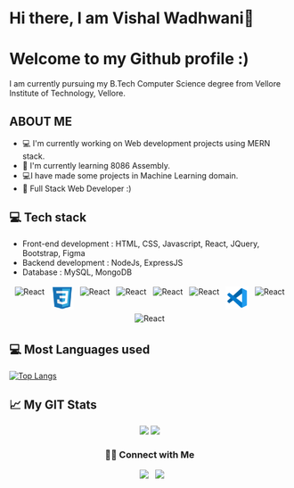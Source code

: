 # Hi there, I am Vishal Wadhwani👋
# Welcome to my Github profile :)
 I am currently pursuing my B.Tech Computer Science degree from Vellore Institute of Technology, Vellore.

## ABOUT ME
- :computer: I'm currently working on Web development projects using MERN stack.
- :robot: I'm currently learning 8086 Assembly.
- :computer:I have made some projects in Machine Learning domain.
- 💼 Full Stack Web Developer :)

## :computer: Tech stack 
* Front-end development :  HTML, CSS, Javascript, React, JQuery, Bootstrap, Figma
* Backend development : NodeJs, ExpressJS
* Database : MySQL, MongoDB

<p align="center">
  <img src="https://www.vectorlogo.zone/logos/w3_html5/w3_html5-icon.svg" alt="React" height="40" style="vertical-align:top; margin:4px">
  <img src="https://github.com/devicons/devicon/blob/master/icons/css3/css3-original.svg" height="40" style="vertical-align:top; margin:4px">
  <img src="https://www.vectorlogo.zone/logos/java/java-icon.svg" alt="React" height="40" style="vertical-align:top; margin:4px">
  <img src="https://upload.vectorlogo.zone/logos/javascript/images/239ec8a4-163e-4792-83b6-3f6d96911757.svg" alt="React" height="40" style="vertical-align:top; margin:4px">
  <img src="https://github.com/isocpp/logos/blob/master/cpp_logo.svg" alt="React" height="40" style="vertical-align:top; margin:4px">
  <img src="https://www.vectorlogo.zone/logos/python/python-icon.svg" alt="React" height="40" style="vertical-align:top; margin:4px">
  <img src="https://github.com/vscode-icons/vscode-icons/blob/master/icons/file_type_vscode.svg" alt="React" height="40" style="vertical-align:top; margin:4px">
  <img src="https://www.vectorlogo.zone/logos/reactjs/reactjs-icon.svg" alt="React" height="40" style="vertical-align:top; margin:4px">
  <img src="https://www.vectorlogo.zone/logos/getbootstrap/getbootstrap-icon.svg" alt="React" height="40" style="vertical-align:top; margin:4px">
</p>

## :computer: Most Languages used

[![Top Langs](https://github-readme-stats.vercel.app/api/top-langs/?username=wadhwaniv1&langs_count=10&theme=tokyonight)](https://github.com/IB-14/github-readme-stats)

## 📈 My GIT Stats
<p align="center">
  <img src="https://github-readme-stats.vercel.app/api?username=wadhwaniv1&&show_icons=true&count_private=true&theme=radical"/>
  <img src="https://github-readme-streak-stats.herokuapp.com/?user=wadhwaniv1&theme=radical"/>
</p>

<h3 align="center"> 🤝🏻 Connect with Me </h3>

<p align="center">
&nbsp; <a href="https://www.linkedin.com/in/vishal-wadhwani-244427167/" target="_blank" rel="noopener noreferrer"><img src="https://img.icons8.com/plasticine/100/000000/linkedin.png" width="60" /></a>
&nbsp; <a href="mailto:wadhwaniv1@gmail.com" target="_blank" rel="noopener noreferrer"><img src="https://img.icons8.com/plasticine/100/000000/gmail.png"  width="60" /></a>
</p>
